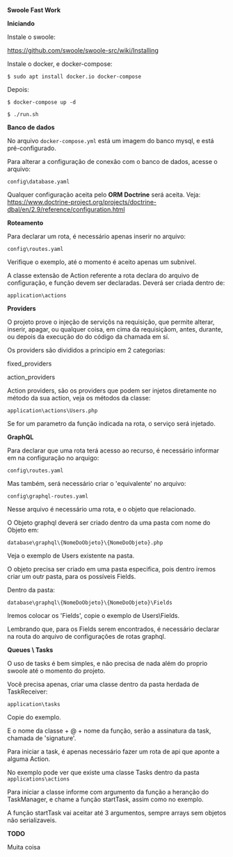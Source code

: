 **Swoole Fast Work**

**Iniciando**

Instale o swoole:

https://github.com/swoole/swoole-src/wiki/Installing

Instale o docker, e docker-compose:

   `$ sudo apt install docker.io docker-compose`

Depois: 

   `$ docker-compose up -d`

   `$ ./run.sh`

**Banco de dados**

No arquivo `docker-compose.yml` está um imagem do banco mysql, e está pré-configurado.

Para alterar a configuração de conexão com o banco de dados, acesse o arquivo:

   `config\database.yaml`
  
Qualquer configuração aceita pelo **ORM Doctrine** será aceita.
Veja: 
https://www.doctrine-project.org/projects/doctrine-dbal/en/2.9/reference/configuration.html

**Roteamento**

Para declarar um rota, é necessário apenas inserir no arquivo:

  `config\routes.yaml`
  
Verifique o exemplo, até o momento é aceito apenas um subnivel.

A classe extensão de Action referente a rota declara do arquivo de configuração, e função devem ser declaradas.
Deverá ser criada dentro de:

  `application\actions`
  
**Providers**

O projeto prove o injeção de serviçõs na requisição, que permite alterar, inserir, apagar, ou qualquer coisa, em cima da requisiçãom, antes, durante, ou depois da execução do do código da chamada em sí.

Os providers são divididos a principio em 2 categorias:

fixed_providers

action_providers

Action providers, são os providers que podem ser injetos diretamente no método da sua action, veja os métodos da classe:

  `application\actions\Users.php`
  
Se for um parametro da função indicada na rota, o serviço será injetado.

**GraphQL**

Para declarar que uma rota terá acesso ao recurso, é necessário informar em na configuração no arquigo:
  
  `config\routes.yaml` 
  
Mas também, será necessário criar o 'equivalente' no arquivo:

  `config\graphql-routes.yaml`

Nesse arquivo é necessário uma rota, e o objeto que relacionado.

O Objeto graphql deverá ser criado dentro da uma pasta com nome do Objeto em:

  `database\graphql\{NomeDoObjeto}\{NomeDoObjeto}.php`  

Veja o exemplo de Users existente na pasta.

O objeto precisa ser criado em uma pasta especifica, pois dentro  iremos criar um outr pasta, para os possíveis Fields.

Dentro da pasta:


  `database\graphql\{NomeDoObjeto}\{NomeDoObjeto}\Fields`
  
 Iremos colocar os 'Fields', copie o exemplo de Users\Fields.


Lembrando que, para os Fields serem encontrados, é necessário declarar na routa do arquivo de configurações de rotas graphql.

**Queues \ Tasks**

O uso de tasks é bem simples, e não precisa de nada além do proprio swoole até o momento do projeto. 

Você precisa apenas, criar uma classe dentro da pasta herdada de TaskReceiver:

  `application\tasks`
  
Copie do exemplo.

E o nome da classe + @ + nome da função, serão a assinatura da task, chamada de 'signature'.

Para iniciar a task, é apenas necessário fazer um rota de api que aponte a alguma Action.

No exemplo pode ver que existe uma classe Tasks dentro da pasta `applications\actions`

Para iniciar a classe informe com argumento da função a heranção do TaskManager, e chame a função startTask, assim como no exemplo.

A função startTask vai aceitar até 3 argumentos, sempre arrays sem objetos não serializaveis. 

**TODO**

Muita coisa






